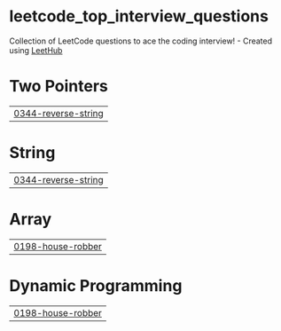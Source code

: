 # leetcode_top_interview_questions
Collection of LeetCode questions to ace the coding interview! - Created using [LeetHub](https://github.com/QasimWani/LeetHub)


# Two Pointers
|  |
| ------- |
| [0344-reverse-string](https://github.com/Xhreya11/leetcode_top_interview_questions/tree/master/0344-reverse-string) |
# String
|  |
| ------- |
| [0344-reverse-string](https://github.com/Xhreya11/leetcode_top_interview_questions/tree/master/0344-reverse-string) |
# Array
|  |
| ------- |
| [0198-house-robber](https://github.com/Xhreya11/leetcode_top_interview_questions/tree/master/0198-house-robber) |
# Dynamic Programming
|  |
| ------- |
| [0198-house-robber](https://github.com/Xhreya11/leetcode_top_interview_questions/tree/master/0198-house-robber) |